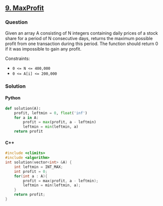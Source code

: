## **[9. MaxProfit](https://app.codility.com/programmers/lessons/9-maximum_slice_problem/max_profit/)**

### Question
Given an array A consisting of N integers containing daily prices of a stock share for a period of N consecutive days, 
returns the maximum possible profit from one transaction during this period. The function should return 0 if it was impossible to gain any profit.

Constraints:
- `0 <= N <= 400,000`
- `0 <= A[i] <= 200,000`

### Solution

#### Python
```python
def solution(A):
    profit, leftmin = 0, float('inf')
    for a in A:
        profit = max(profit, a - leftmin)
        leftmin = min(leftmin, a)
    return profit
```

#### C++
```cpp
#include <climits>
#include <algorithm>
int solution(vector<int> &A) {
    int leftmin = INT_MAX;
    int profit = 0;
    for(int a : A){
        profit = max(profit, a - leftmin);
        leftmin = min(leftmin, a);
    }
    return profit;
}
```
